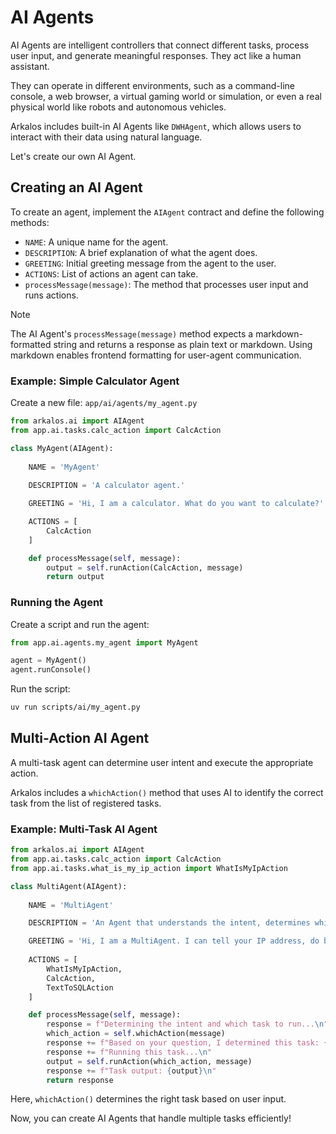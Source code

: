 # AI Agents

AI Agents are intelligent controllers that connect different tasks, process user input, and generate meaningful responses. They act like a human assistant.

They can operate in different environments, such as a command-line console, a web browser, a virtual gaming world or simulation, or even a real physical world like robots and autonomous vehicles.

Arkalos includes built-in AI Agents like `DWHAgent`, which allows users to interact with their data using natural language.

Let's create our own AI Agent.




## Creating an AI Agent

To create an agent, implement the `AIAgent` contract and define the following methods:

- `NAME`: A unique name for the agent.
- `DESCRIPTION`: A brief explanation of what the agent does.
- `GREETING`: Initial greeting message from the agent to the user.
- `ACTIONS`: List of actions an agent can take.
- `processMessage(message)`: The method that processes user input and runs actions.


> [!NOTE]
> The AI Agent's `processMessage(message)` method expects a markdown-formatted string and returns a response as plain text or markdown. Using markdown enables frontend formatting for user-agent communication.


### Example: Simple Calculator Agent

Create a new file: `app/ai/agents/my_agent.py`

```python
from arkalos.ai import AIAgent
from app.ai.tasks.calc_action import CalcAction

class MyAgent(AIAgent):
    
    NAME = 'MyAgent'
    
    DESCRIPTION = 'A calculator agent.'

    GREETING = 'Hi, I am a calculator. What do you want to calculate?'

    ACTIONS = [
        CalcAction
    ]

    def processMessage(self, message):
        output = self.runAction(CalcAction, message)
        return output
```




### Running the Agent

Create a script and run the agent:

```python title="scripts/ai/my_agent.py"
from app.ai.agents.my_agent import MyAgent

agent = MyAgent()
agent.runConsole()
```

Run the script:

```bash
uv run scripts/ai/my_agent.py
```



## Multi-Action AI Agent

A multi-task agent can determine user intent and execute the appropriate action.

Arkalos includes a `whichAction()` method that uses AI to identify the correct task from the list of registered tasks.



### Example: Multi-Task AI Agent

```python
from arkalos.ai import AIAgent
from app.ai.tasks.calc_action import CalcAction
from app.ai.tasks.what_is_my_ip_action import WhatIsMyIpAction

class MultiAgent(AIAgent):
    
    NAME = 'MultiAgent'

    DESCRIPTION = 'An Agent that understands the intent, determines which task to perform and runs it.'

    GREETING = 'Hi, I am a MultiAgent. I can tell your IP address, do basic math calculations or transform text to SQL.'
    
    ACTIONS = [
        WhatIsMyIpAction, 
        CalcAction, 
        TextToSQLAction
    ]

    def processMessage(self, message):
        response = f"Determining the intent and which task to run...\n"
        which_action = self.whichAction(message)
        response += f"Based on your question, I determined this task: {which_action}\n"
        response += f"Running this task...\n"
        output = self.runAction(which_action, message)
        response += f"Task output: {output}\n"
        return response
```

Here, `whichAction()` determines the right task based on user input.

Now, you can create AI Agents that handle multiple tasks efficiently!

